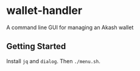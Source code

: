 # wallet-handler

A command line GUI for managing an Akash wallet

## Getting Started

Install `jq` and `dialog`. Then `./menu.sh`.
